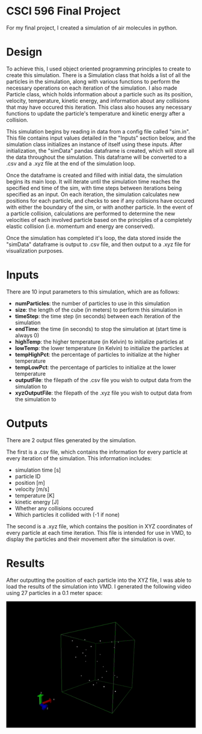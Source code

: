 # CSCI 596 Final Project
For my final project, I created a simulation of air molecules in python. 

# Design
To achieve this, I used object oriented programming principles to create to create this simulation. There is a Simulation class that holds a list of all the particles in the
simulation, along with various functions to perform the necessary operations on each iteration of the simulation. I also made Particle class, which holds information about a particle such as its 
position, velocity, temperature, kinetic energy, and information about any collisions that may have occured this iteration. This class also houses any necessary functions to update
the particle's temperature and kinetic energy after a collision.

This simulation begins by reading in data from a config file called "sim.in". This file contains input values detailed in the "Inputs" section below, and the simulation class
initializes an instance of itself using these inputs. After initialization, the "simData" pandas dataframe is created, which will store all the data throughout the simulation.
This dataframe will be converted to a .csv and a .xyz file at the end of the simulation loop.

Once the dataframe is created and filled with initial data, the simulation begins its main loop. It will iterate until the simulation time reaches the specified end time of the 
sim, with time steps between iterations being specified as an input. On each iteration, the simulation calculates new positions for each particle, and checks to see if any collisions
have occured with either the boundary of the sim, or with another particle. In the event of a particle collision, calculations are performed to determine the new velocities of
each involved particle based on the principles of a completely elastic collision (i.e. momentum and energy are conserved).

Once the simulation has completed it's loop, the data stored inside the "simData" dataframe is output to .csv file, and then output to a .xyz file for visualization purposes.

# Inputs
There are 10 input parameters to this simulation, which are as follows:
  - **numParticles**: the number of particles to use in this simulation
  - **size**: the length of the cube (in meters) to perform this simulation in
  - **timeStep**: the time step (in seconds) between each iteration of the simulation
  - **endTime**: the time (in seconds) to stop the simulation at (start time is always 0)
  - **highTemp**: the higher temperature (in Kelvin) to initialize particles at
  - **lowTemp**: the lower temperature (in Kelvin) to initialize the particles at
  - **tempHighPct**: the percentage of particles to initialize at the higher temperature
  - **tempLowPct**: the percentage of particles to initialize at the lower temperature
  - **outputFile**: the filepath of the .csv file you wish to output data from the simulation to
  - **xyzOutputFile**: the filepath of the .xyz file you wish to output data from the simulation to

# Outputs
There are 2 output files generated by the simulation. 

The first is a .csv file, which contains the information for every particle at every iteration of the simulation. This information includes:
  - simulation time [s]
  - particle ID
  - position [m]
  - velocity [m/s]
  - temperature [K]
  - kinetic energy [J]
  - Whether any collisions occured
  - Which particles it collided with  (-1 if none)

The second is a .xyz file, which contains the position in XYZ coordinates of every particle at each time iteration. This file is intended for use in VMD, to display the 
particles and their movement after the simulation is over.

# Results
After outputting the position of each particle into the XYZ file, I was able to load the results of the simulation into VMD. I generated the following video using 27 particles 
in a 0.1 meter space:

![](https://github.com/jwkendal/CSCI596Final/blob/main/FinalProjectGif.gif)

